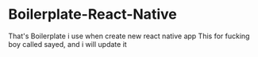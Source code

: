 # Boilerplate-React-Native
That's Boilerplate i use when create new react native app
This for fucking boy called sayed, and i will update it 
